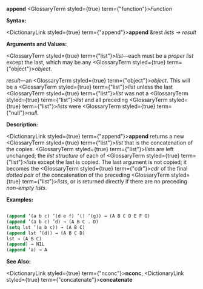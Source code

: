 **append** <GlossaryTerm styled={true} term={"function"}><i>Function</i></GlossaryTerm> 



**Syntax:** 



<DictionaryLink styled={true} term={"append"}><b>append</b></DictionaryLink> &amp;rest *lists → result* 



**Arguments and Values:** 



<GlossaryTerm styled={true} term={"list"}><i>list</i></GlossaryTerm>—each must be a *proper list* except the last, which may be any <GlossaryTerm styled={true} term={"object"}><i>object</i></GlossaryTerm>. 







 



 



*result*—an <GlossaryTerm styled={true} term={"object"}><i>object</i></GlossaryTerm>. This will be a <GlossaryTerm styled={true} term={"list"}><i>list</i></GlossaryTerm> unless the last <GlossaryTerm styled={true} term={"list"}><i>list</i></GlossaryTerm> was not a <GlossaryTerm styled={true} term={"list"}><i>list</i></GlossaryTerm> and all preceding <GlossaryTerm styled={true} term={"list"}><i>lists</i></GlossaryTerm> were <GlossaryTerm styled={true} term={"null"}><i>null</i></GlossaryTerm>. 



**Description:** 



<DictionaryLink styled={true} term={"append"}><b>append</b></DictionaryLink> returns a new <GlossaryTerm styled={true} term={"list"}><i>list</i></GlossaryTerm> that is the concatenation of the copies. <GlossaryTerm styled={true} term={"list"}><i>lists</i></GlossaryTerm> are left unchanged; the *list structure* of each of <GlossaryTerm styled={true} term={"list"}><i>lists</i></GlossaryTerm> except the last is copied. The last argument is not copied; it becomes the <GlossaryTerm styled={true} term={"cdr"}><i>cdr</i></GlossaryTerm> of the final *dotted pair* of the concatenation of the preceding <GlossaryTerm styled={true} term={"list"}><i>lists</i></GlossaryTerm>, or is returned directly if there are no preceding *non-empty lists*. 



**Examples:**
```lisp

(append ’(a b c) ’(d e f) ’() ’(g)) → (A B C D E F G) 
(append ’(a b c) ’d) → (A B C . D) 
(setq lst ’(a b c)) → (A B C) 
(append lst ’(d)) → (A B C D) 
lst → (A B C) 
(append) → NIL 
(append ’a) → A 

```
**See Also:** 



<DictionaryLink styled={true} term={"nconc"}><b>nconc</b></DictionaryLink>, <DictionaryLink styled={true} term={"concatenate"}><b>concatenate</b></DictionaryLink> 



